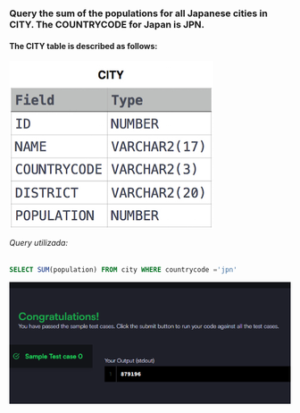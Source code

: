 ### Query the sum of the populations for all Japanese cities in **CITY**. The **COUNTRYCODE** for Japan is **JPN**.

#### The **CITY** table is described as follows:

![alt text](table.png)

_Query utilizada:_

```sql

SELECT SUM(population) FROM city WHERE countrycode ='jpn'

```

![alt text](image.png)
